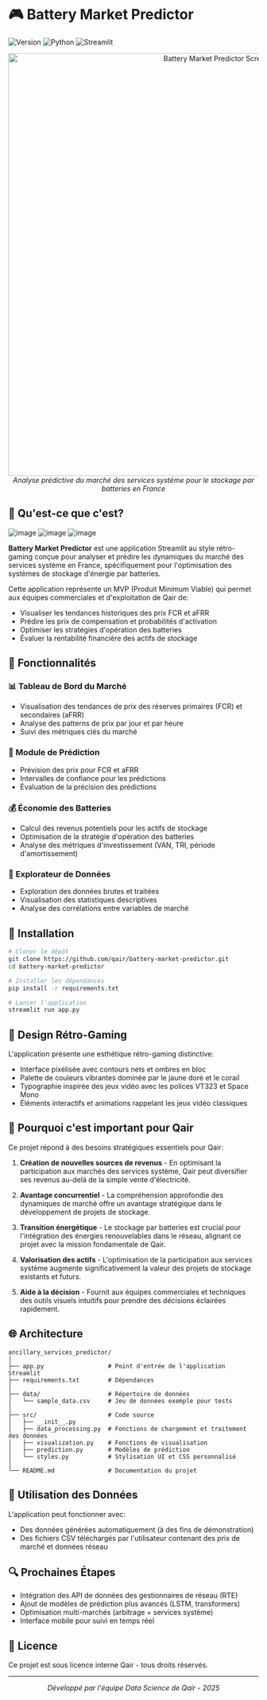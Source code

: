 # 🎮 Battery Market Predictor

![Version](https://img.shields.io/badge/version-1.0.0-yellow)
![Python](https://img.shields.io/badge/Python-3.8+-orange)
![Streamlit](https://img.shields.io/badge/Streamlit-1.31+-coral)

<p align="center">
  <img src="https://i.imgur.com/PLACEHOLDER.png" alt="Battery Market Predictor Screenshot" width="850">
  <br>
  <em>Analyse prédictive du marché des services système pour le stockage par batteries en France</em>
</p>

## 🔋 Qu'est-ce que c'est?

![image](https://github.com/user-attachments/assets/fdb7f476-860b-4555-b899-5902cdd85a66)
![image](https://github.com/user-attachments/assets/8d03f045-3daa-43ff-bbc1-b5e646c72d03)
![image](https://github.com/user-attachments/assets/cbf29f71-cbe2-46ec-91c9-f020fac3b153)


**Battery Market Predictor** est une application Streamlit au style rétro-gaming conçue pour analyser et prédire les dynamiques du marché des services système en France, spécifiquement pour l'optimisation des systèmes de stockage d'énergie par batteries.

Cette application représente un MVP (Produit Minimum Viable) qui permet aux équipes commerciales et d'exploitation de Qair de:
- Visualiser les tendances historiques des prix FCR et aFRR
- Prédire les prix de compensation et probabilités d'activation
- Optimiser les stratégies d'opération des batteries
- Évaluer la rentabilité financière des actifs de stockage

## 🎯 Fonctionnalités

### 📊 Tableau de Bord du Marché
- Visualisation des tendances de prix des réserves primaires (FCR) et secondaires (aFRR)
- Analyse des patterns de prix par jour et par heure
- Suivi des métriques clés du marché

### 🔮 Module de Prédiction
- Prévision des prix pour FCR et aFRR
- Intervalles de confiance pour les prédictions
- Évaluation de la précision des prédictions

### 💰 Économie des Batteries
- Calcul des revenus potentiels pour les actifs de stockage
- Optimisation de la stratégie d'opération des batteries
- Analyse des métriques d'investissement (VAN, TRI, période d'amortissement)

### 🧪 Explorateur de Données
- Exploration des données brutes et traitées
- Visualisation des statistiques descriptives
- Analyse des corrélations entre variables de marché

## 🚀 Installation

```bash
# Cloner le dépôt
git clone https://github.com/qair/battery-market-predictor.git
cd battery-market-predictor

# Installer les dépendances
pip install -r requirements.txt

# Lancer l'application
streamlit run app.py
```

## 🎨 Design Rétro-Gaming

L'application présente une esthétique rétro-gaming distinctive:
- Interface pixélisée avec contours nets et ombres en bloc
- Palette de couleurs vibrantes dominée par le jaune doré et le corail
- Typographie inspirée des jeux vidéo avec les polices VT323 et Space Mono
- Éléments interactifs et animations rappelant les jeux vidéo classiques

## 💼 Pourquoi c'est important pour Qair

Ce projet répond à des besoins stratégiques essentiels pour Qair:

1. **Création de nouvelles sources de revenus** - En optimisant la participation aux marchés des services système, Qair peut diversifier ses revenus au-delà de la simple vente d'électricité.

2. **Avantage concurrentiel** - La compréhension approfondie des dynamiques de marché offre un avantage stratégique dans le développement de projets de stockage.

3. **Transition énergétique** - Le stockage par batteries est crucial pour l'intégration des énergies renouvelables dans le réseau, alignant ce projet avec la mission fondamentale de Qair.

4. **Valorisation des actifs** - L'optimisation de la participation aux services système augmente significativement la valeur des projets de stockage existants et futurs.

5. **Aide à la décision** - Fournit aux équipes commerciales et techniques des outils visuels intuitifs pour prendre des décisions éclairées rapidement.

## 🌐 Architecture

```
ancillary_services_predictor/
│
├── app.py                  # Point d'entrée de l'application Streamlit
├── requirements.txt        # Dépendances
│
├── data/                   # Répertoire de données
│   └── sample_data.csv     # Jeu de données exemple pour tests
│
├── src/                    # Code source
│   ├── __init__.py
│   ├── data_processing.py  # Fonctions de chargement et traitement des données
│   ├── visualization.py    # Fonctions de visualisation
│   ├── prediction.py       # Modèles de prédiction
│   └── styles.py           # Stylisation UI et CSS personnalisé
│
└── README.md               # Documentation du projet
```

## 🔄 Utilisation des Données

L'application peut fonctionner avec:
- Des données générées automatiquement (à des fins de démonstration)
- Des fichiers CSV téléchargés par l'utilisateur contenant des prix de marché et données réseau

## 🔍 Prochaines Étapes

- Intégration des API de données des gestionnaires de réseau (RTE)
- Ajout de modèles de prédiction plus avancés (LSTM, transformers)
- Optimisation multi-marchés (arbitrage + services système)
- Interface mobile pour suivi en temps réel

## 📜 Licence

Ce projet est sous licence interne Qair - tous droits réservés.

---

<p align="center">
  <em>Développé par l'équipe Data Science de Qair - 2025</em>
</p>
